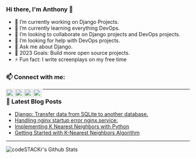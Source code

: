 ### Hi there, I'm Anthony  👋

- 🔭 I’m currently working on Django Projects.
- 🌱 I’m currently learning everything DevOps.
- 👯 I’m looking to collaborate on Django projects and DevOps projects.
- 🤔 I’m looking for help with DevOps projects.
- 💬 Ask me about Django.
- 🥅 2023 Goals: Build more open source projects.
- ⚡ Fun fact: I write screenplays on my free time 
### 📫 Connect with me:  
[<img align="left" alt="antonnifo254 | Twitter" width="22px" src="https://cdn.jsdelivr.net/npm/simple-icons@v3/icons/twitter.svg" />](https://twitter.com/antonnifo254)
[<img align="left" alt="antonnifo | LinkedIn" width="22px" src="https://cdn.jsdelivr.net/npm/simple-icons@v3/icons/linkedin.svg" />](https://www.linkedin.com/in/anthony-mwangi/)
[<img align="left" alt="antonnifo | Instagram" width="22px" src="https://cdn.jsdelivr.net/npm/simple-icons@v3/icons/instagram.svg" />](https://www.instagram.com/antonnifo/)[<img align="left" alt="codeSTACKr | YouTube" width="22px" src="https://cdn.jsdelivr.net/npm/simple-icons@v3/icons/youtube.svg" />](https://www.youtube.com/channel/UCB19UqFgdqAK3JpG19I7_TQ)  

---

### 📕 Latest Blog Posts
<!-- BLOG-POST-LIST:START -->
- [Django: Transfer data from SQLite to another database.](https://medium.com/@kenyattaanthony88/django-transfer-data-from-sqlite-to-another-database-edab51d79dfc?source=rss-b54eead2c4ab------2)
- [Handling nginx startup error nginx.service:](https://medium.com/@kenyattaanthony88/handling-nginx-startup-error-nginx-service-6310042efa98?source=rss-b54eead2c4ab------2)
- [Implementing K Nearest Neighbors with Python](https://medium.com/datadriveninvestor/implementing-k-nearest-neighbors-with-python-1c0b7cdf85f2?source=rss-b54eead2c4ab------2)
- [Getting Started with K-Nearest Neighbors Algorithm](https://medium.com/datadriveninvestor/getting-started-with-k-nearest-neighbors-algorithm-77e4936a120?source=rss-b54eead2c4ab------2)
<!-- BLOG-POST-LIST:END -->  

---
<img align="left" alt="codeSTACKr's Github Stats" src="https://github-readme-stats.vercel.app/api?username=antonnifo&show_icons=true&hide_border=true&count_private=true&theme=great-gatsby" />
